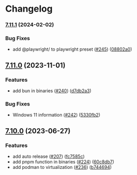# Changelog

### [7.11.1](https://www.github.com/tabrindle/envinfo/compare/v7.11.0...v7.11.1) (2024-02-02)


### Bug Fixes

* add @playwright/ to playwright preset ([#245](https://www.github.com/tabrindle/envinfo/issues/245)) ([08802a0](https://www.github.com/tabrindle/envinfo/commit/08802a080675d33f45d7a9f7712d348600f8e257))

## [7.11.0](https://www.github.com/tabrindle/envinfo/compare/v7.10.0...v7.11.0) (2023-11-01)


### Features

* add bun in binaries ([#240](https://www.github.com/tabrindle/envinfo/issues/240)) ([d7db2a3](https://www.github.com/tabrindle/envinfo/commit/d7db2a3504d4e0fa66c9fda028e895c088cb864b))


### Bug Fixes

* Windows 11 information ([#242](https://www.github.com/tabrindle/envinfo/issues/242)) ([5330fb2](https://www.github.com/tabrindle/envinfo/commit/5330fb2b970e52de8875824fcd739da1be5e2b11))

## [7.10.0](https://www.github.com/tabrindle/envinfo/compare/v7.9.0...v7.10.0) (2023-06-27)


### Features

* add auto release ([#207](https://www.github.com/tabrindle/envinfo/issues/207)) ([fc7585c](https://www.github.com/tabrindle/envinfo/commit/fc7585cf8c7046a03efc056c931ca13561801544))
* add pnpm function in binaries ([#224](https://www.github.com/tabrindle/envinfo/issues/224)) ([60c8db7](https://www.github.com/tabrindle/envinfo/commit/60c8db76804226a057ba3541d31d275c9ac35474))
* add podman to virtualization ([#236](https://www.github.com/tabrindle/envinfo/issues/236)) ([b744694](https://www.github.com/tabrindle/envinfo/commit/b74469472883451dd466a892d92842f3ade5528c))
